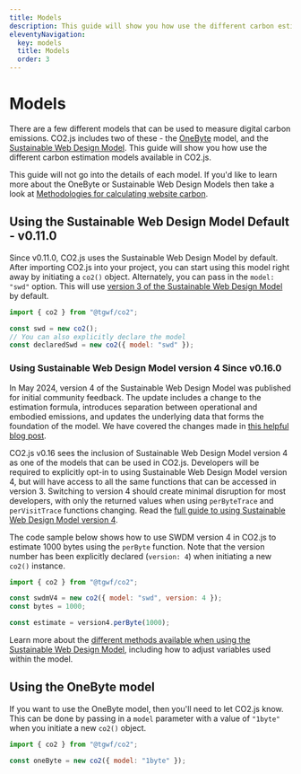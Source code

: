 ```yaml
---
title: Models
description: This guide will show you how use the different carbon estimation models available in CO2.js.
eleventyNavigation:
  key: models
  title: Models
  order: 3
---
```


# Models

There are a few different models that can be used to measure digital carbon emissions. CO2.js includes two of these - the [OneByte][soberDigital] model, and the [Sustainable Web Design Model][swd]. This guide will show you how use the different carbon estimation models available in CO2.js.

This guide will not go into the details of each model. If you'd like to learn more about the OneByte or Sustainable Web Design Models then take a look at [Methodologies for calculating website carbon](/co2js/explainer/methodologies-for-calculating-website-carbon/).

## Using the Sustainable Web Design Model <span class="badge align-middle badge-secondary badge-lg">Default - v0.11.0</span>

Since v0.11.0, CO2.js uses the Sustainable Web Design Model by default. After importing CO2.js into your project, you can start using this model right away by initiating a `co2()` object. Alternately, you can pass in the `model: "swd"` option. This will use [version 3 of the Sustainable Web Design Model](https://sustainablewebdesign.org/estimating-digital-emissions-version-3) by default.

```js
import { co2 } from "@tgwf/co2";

const swd = new co2();
// You can also explicitly declare the model
const declaredSwd = new co2({ model: "swd" });
```

### Using Sustainable Web Design Model version 4 <span class="badge align-middle badge-secondary badge-lg">Since v0.16.0</span>

In May 2024, version 4 of the Sustainable Web Design Model was published for initial community feedback. The update includes a change to the estimation formula, introduces separation between operational and embodied emissions, and updates the underlying data that forms the foundation of the model. We have covered the changes made in [this helpful blog post](https://www.thegreenwebfoundation.org/news/understanding-the-latest-sustainable-web-design-model-update/).

CO2.js v0.16 sees the inclusion of Sustainable Web Design Model version 4 as one of the models that can be used in CO2.js. Developers will be required to explicitly opt-in to using Sustainable Web Design Model version 4, but will have access to all the same functions that can be accessed in version 3. Switching to version 4 should create minimal disruption for most developers, with only the returned values when using `perByteTrace` and `perVisitTrace` functions changing. Read the [full guide to using Sustainable Web Design Model version 4](#).

The code sample below shows how to use SWDM version 4 in CO2.js to estimate 1000 bytes using the `perByte` function. Note that the version number has been explicitly declared (`version: 4`) when initiating a new `co2()` instance.

```js
import { co2 } from "@tgwf/co2";

const swdmV4 = new co2({ model: "swd", version: 4 });
const bytes = 1000;

const estimate = version4.perByte(1000);
```

Learn more about the [different methods available when using the Sustainable Web Design Model](/co2js/methods/), including how to adjust variables used within the model.

## Using the OneByte model

If you want to use the OneByte model, then you'll need to let CO2.js know. This can be done by passing in a `model` parameter with a value of `"1byte"` when you initiate a new `co2()` object.

```js
import { co2 } from "@tgwf/co2";

const oneByte = new co2({ model: "1byte" });
```

[soberDigital]: https://theshiftproject.org/en/lean-ict-2/
[swd]: https://sustainablewebdesign.org/estimating-digital-emissions
